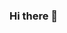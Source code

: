 ### Hi there 👋

<!--
**AlannahCooney/AlannahCooney** is a ✨ _special_ ✨ repository because its `README.md` (this file) appears on your GitHub profile.

Here are some ideas to get you started:

- 🔭 Hi, I am Alannah Cullinane Cooney, @Alannah Cooney
- 🌱 I am really interested in computer programming, machine learning and UI/UX design.
- 👯 I am currently studying Software Development in Munster Technological University.
- 🤔 I am looking to collaborate on any project that furthers my knowledge in all directions.
- 😄 Pronouns: She, Her
- ⚡ Fun fact: I am fluent in Irish
-->
